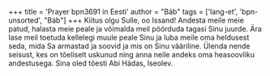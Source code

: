 +++
title = 'Prayer bpn3691 in Eesti'
author = "Báb"
tags = ['lang-et', 'bpn-unsorted', "Báb"]
+++
Kiitus olgu Sulle, oo Issand! Andesta meile meie patud, halasta meie peale ja võimalda meil pöörduda tagasi Sinu juurde. Ära lase meil toetuda kellelegi muule peale Sinu ja luba meile oma heldusest seda, mida Sa armastad ja soovid ja mis on Sinu vääriline. Ülenda nende seisust, kes on tõeliselt uskunud ning anna neile andeks oma heasoovliku andestusega. Sina oled tõesti Abi Hädas, Iseolev.
